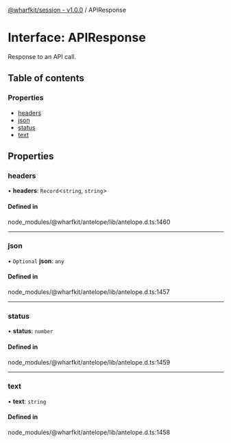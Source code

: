 [@wharfkit/session - v1.0.0](/docs/testREADME.md) / APIResponse

# Interface: APIResponse

Response to an API call.

## Table of contents

### Properties

- [headers](/docs/testinterfaces/APIResponse.md#headers)
- [json](/docs/testinterfaces/APIResponse.md#json)
- [status](/docs/testinterfaces/APIResponse.md#status)
- [text](/docs/testinterfaces/APIResponse.md#text)

## Properties

### headers

• **headers**: `Record`<`string`, `string`\>

#### Defined in

node_modules/@wharfkit/antelope/lib/antelope.d.ts:1460

___

### json

• `Optional` **json**: `any`

#### Defined in

node_modules/@wharfkit/antelope/lib/antelope.d.ts:1457

___

### status

• **status**: `number`

#### Defined in

node_modules/@wharfkit/antelope/lib/antelope.d.ts:1459

___

### text

• **text**: `string`

#### Defined in

node_modules/@wharfkit/antelope/lib/antelope.d.ts:1458
